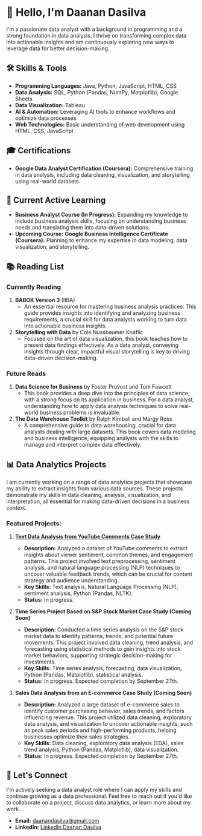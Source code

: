 # 👋 Hello, I'm Daanan Dasilva

I'm a passionate data analyst with a background in programming and a strong foundation in data analysis. I thrive on transforming complex data into actionable insights and am continuously exploring new ways to leverage data for better decision-making.

## 🛠 Skills & Tools
- **Programming Languages:** Java, Python, JavaScript, HTML, CSS
- **Data Analysis:** SQL, Python (Pandas, NumPy, Matplotlib), Google Sheets
- **Data Visualization:** Tableau
- **AI & Automation:** Leveraging AI tools to enhance workflows and optimize data processes
- **Web Technologies:** Basic understanding of web development using HTML, CSS, JavaScript

## 🎓 Certifications
- **Google Data Analyst Certification (Coursera):** Comprehensive training in data analysis, including data cleaning, visualization, and storytelling using real-world datasets.

## 📘 Current Active Learning
- **Business Analyst Course (In Progress):** Expanding my knowledge to include business analysis skills, focusing on understanding business needs and translating them into data-driven solutions.
- **Upcoming Course:** **Google Business Intelligence Certificate (Coursera):** Planning to enhance my expertise in data modeling, data visualization, and storytelling.

## 📚 Reading List

### Currently Reading
1. **BABOK Version 3** (IIBA)
   - An essential resource for mastering business analysis practices. This guide provides insights into identifying and analyzing business requirements, a crucial skill for data analysts working to turn data into actionable business insights.
2. **Storytelling with Data** by Cole Nussbaumer Knaflic
   - Focused on the art of data visualization, this book teaches how to present data findings effectively. As a data analyst, conveying insights through clear, impactful visual storytelling is key to driving data-driven decision-making.

### Future Reads
1. **Data Science for Business** by Foster Provost and Tom Fawcett
   - This book provides a deep dive into the principles of data science, with a strong focus on its application in business. For a data analyst, understanding how to apply data analysis techniques to solve real-world business problems is invaluable.
2. **The Data Warehouse Toolkit** by Ralph Kimball and Margy Ross
   - A comprehensive guide to data warehousing, crucial for data analysts dealing with large datasets. This book covers data modeling and business intelligence, equipping analysts with the skills to manage and interpret complex data effectively.

## 📊 Data Analytics Projects

I am currently working on a range of data analytics projects that showcase my ability to extract insights from various data sources. These projects demonstrate my skills in data cleaning, analysis, visualization, and interpretation, all essential for making data-driven decisions in a business context.

### Featured Projects:
1. **[Text Data Analysis from YouTube Comments Case Study](https://github.com/DaananDasilva/YouTube-Sentiment-Analysis)**
   - **Description:** Analyzed a dataset of YouTube comments to extract insights about viewer sentiment, common themes, and engagement patterns. This project involved text preprocessing, sentiment analysis, and natural language processing (NLP) techniques to uncover valuable feedback trends, which can be crucial for content strategy and audience understanding.
   - **Key Skills:** Text analysis, Natural Language Processing (NLP), sentiment analysis, Python (Pandas, NLTK).
   - **Status:** In progress.

2. **Time Series Project Based on S&P Stock Market Case Study (Coming Soon)**
   - **Description:** Conducted a time series analysis on the S&P stock market data to identify patterns, trends, and potential future movements. This project involved data cleaning, trend analysis, and forecasting using statistical methods to gain insights into stock market behaviors, supporting strategic decision-making for investments.
   - **Key Skills:** Time series analysis, forecasting, data visualization, Python (Pandas, Matplotlib), statistical analysis.
   - **Status:** In progress. Expected completion by September 27th.

3. **Sales Data Analysis from an E-commerce Case Study (Coming Soon)**
   - **Description:** Analyzed a large dataset of e-commerce sales to identify customer purchasing behavior, sales trends, and factors influencing revenue. This project utilized data cleaning, exploratory data analysis, and visualization to uncover actionable insights, such as peak sales periods and high-performing products, helping businesses optimize their sales strategies.
   - **Key Skills:** Data cleaning, exploratory data analysis (EDA), sales trend analysis, Python (Pandas, Matplotlib), data visualization.
   - **Status:** In progress. Expected completion by September 27th.

## 🚀 Let's Connect
I'm actively seeking a data analyst role where I can apply my skills and continue growing as a data professional. Feel free to reach out if you'd like to collaborate on a project, discuss data analytics, or learn more about my work.

- **Email:** daanandasilva@gmail.com
- **LinkedIn:** [LinkedIn Daanan Dasilva](https://www.linkedin.com/public-profile/settings?lipi=urn%3Ali%3Apage%3Ad_flagship3_profile_self_edit_contact-info%3BGVfTyPRlTMiaD6BMI3BEdQ%3D%3D)
